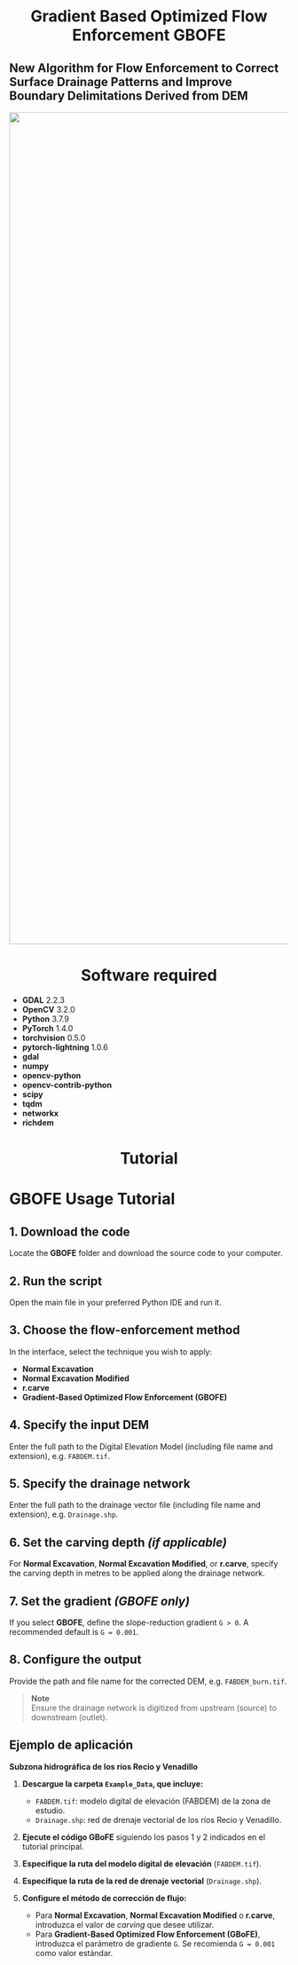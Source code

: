 # <h1 align="center"> Gradient Based Optimized Flow Enforcement GBOFE

## New Algorithm for Flow Enforcement to Correct Surface Drainage Patterns and Improve Boundary Delimitations Derived from DEM
<p align="center"> 
  <img src="https://github.com/user-attachments/assets/b7073e1f-812d-49da-a8d7-6f569e1c8540"width="1500">
</p> 

<h1 align="center">Software required</h1>

- **GDAL** 2.2.3  
- **OpenCV** 3.2.0  
- **Python** 3.7.9  
- **PyTorch** 1.4.0  
- **torchvision** 0.5.0  
- **pytorch-lightning** 1.0.6  
- **gdal**  
- **numpy**  
- **opencv-python**  
- **opencv-contrib-python**  
- **scipy**  
- **tqdm**  
- **networkx**  
- **richdem**

<h1 align="center">Tutorial</h1>

# GBOFE Usage Tutorial

## 1. Download the code
Locate the **GBOFE** folder and download the source code to your computer.

## 2. Run the script
Open the main file in your preferred Python IDE and run it.

## 3. Choose the flow-enforcement method
In the interface, select the technique you wish to apply:

- **Normal Excavation**
- **Normal Excavation Modified**
- **r.carve**
- **Gradient-Based Optimized Flow Enforcement (GBOFE)**

## 4. Specify the input DEM
Enter the full path to the Digital Elevation Model (including file name and extension), e.g. `FABDEM.tif`.

## 5. Specify the drainage network
Enter the full path to the drainage vector file (including file name and extension), e.g. `Drainage.shp`.

## 6. Set the carving depth *(if applicable)*
For **Normal Excavation**, **Normal Excavation Modified**, or **r.carve**, specify the carving depth in metres to be applied along the drainage network.

## 7. Set the gradient *(GBOFE only)*
If you select **GBOFE**, define the slope-reduction gradient `G > 0`. A recommended default is `G = 0.001`.

## 8. Configure the output
Provide the path and file name for the corrected DEM, e.g. `FABDEM_burn.tif`.

> **Note**  
> Ensure the drainage network is digitized from upstream (source) to downstream (outlet).


## Ejemplo de aplicación  
**Subzona hidrográfica de los ríos Recio y Venadillo**

1. **Descargue la carpeta `Example_Data`, que incluye:**
   - `FABDEM.tif`: modelo digital de elevación (FABDEM) de la zona de estudio.  
   - `Drainage.shp`: red de drenaje vectorial de los ríos Recio y Venadillo.

2. **Ejecute el código GBoFE** siguiendo los pasos 1 y 2 indicados en el tutorial principal.

3. **Especifique la ruta del modelo digital de elevación** (`FABDEM.tif`).

4. **Especifique la ruta de la red de drenaje vectorial** (`Drainage.shp`).

5. **Configure el método de corrección de flujo:**
   - Para **Normal Excavation**, **Normal Excavation Modified** o **r.carve**, introduzca el valor de *carving* que desee utilizar.  
   - Para **Gradient-Based Optimized Flow Enforcement (GBoFE)**, introduzca el parámetro de gradiente `G`. Se recomienda `G = 0.001` como valor estándar.


